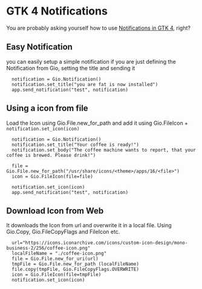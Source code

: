 # GTK 4 Notifications
You are probably asking yourself how to use [Notifications in GTK 4](https://developer.gnome.org/documentation/tutorials/notifications.html), right?

## Easy Notification
you can easily setup a simple notification if you are just defining the Notification from Gio, setting the title and sending it
```python3
  notification = Gio.Notification()
  notification.set_title("you are fat is now installed")
  app.send_notification("test", notification)
```

## Using a icon from file 
Load the Icon using Gio.File.new_for_path and add it using Gio.FileIcon + `notification.set_icon(icon)`
```python3
  notification = Gio.Notification()
  notification.set_title("Your coffee is ready!")
  notification.set_body("The coffee machine wants to report, that your coffee is brewed. Please drink!")

  file = Gio.File.new_for_path("/usr/share/icons/<theme>/apps/16/<file>")
  icon = Gio.FileIcon(file=file)

  notification.set_icon(icon)
  app.send_notification("test", notification)
```

## Download Icon from Web
It downloads the Icon from url and overwrite it in a local file. Using Gio.Copy, Gio.FileCopyFlags and FileIcon etc.
```python3
  url="https://icons.iconarchive.com/icons/custom-icon-design/mono-business-2/256/coffee-icon.png"
  localFileName = "./coffee-icon.png"
  file = Gio.File.new_for_uri(url)
  tmpFile = Gio.File.new_for_path (localFileName)
  file.copy(tmpFile, Gio.FileCopyFlags.OVERWRITE)
  icon = Gio.FileIcon(file=tmpFile)
  notification.set_icon(icon)
```
